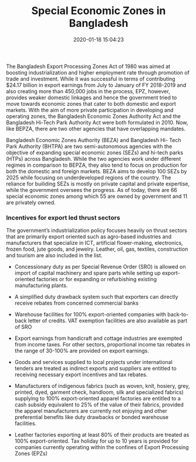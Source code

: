 ﻿---
title:  "Special Economic Zones in Bangladesh"
date:   2020-01-18 15:04:23
categories: [Business]
tags: [Business]
image: https://page.hassan.com.bd/assets/img/5.jpg
---

The Bangladesh Export Processing Zones Act of
1980 was aimed at boosting industrialization and
higher employment rate through promotion of
trade and investment. While it was successful in
terms of contributing $24.17 billion in export
earnings from July to January of FY 2018-2019
and also creating more than 450,000 jobs in the
process, EPZ, however, provides weaker
domestic linkages and hence the government 
tried to move towards economic zones that cater
to both domestic and export markets. With the
aim of more private participation in developing
and operating zones, the Bangladesh Economic
Zones Authority Act and the Bangladesh Hi-Tech
Park Authority Act were both formulated in 2010. Now, like BEPZA, there are two other
agencies that have overlapping mandates. 

Bangladesh Economic Zones Authority (BEZA)
and Bangladesh Hi- Tech Park Authority (BHTPA)
are two semi-autonomous agencies with the
objective of expanding special economic zones
(SEZs) and hi-tech parks (HTPs) across
Bangladesh. While the two agencies work under
different regimes in comparison to BEPZA, they
also tend to focus on production for both the
domestic and foreign markets.
BEZA aims to develop 100 SEZs by 2025 while
focusing on underdeveloped regions of the
country. The reliance for builiding SEZs is mostly
on private capital and private expertise, while
the government oversees the progress. As of
today, there are 66 special economic zones
among which 55 are owned by government and 11 are privately owned. 

### Incentives for export led thrust sectors

The government’s industrialization policy focuses heavily on thrust sectors that are
primarily export oriented such as agro-based industries and manufacturers that specialize
in ICT, artificial flower-making, electronics, frozen food, jute goods, and jewelry. Leather,
oil, gas, textiles, construction and tourism are also included in the list. 

- Concessionary duty as per Special Revenue Order (SRO) is allowed on import
of capital machinery and spare parts while setting up export-oriented factories
or for expanding or refurbishing existing manufacturing plants.

- A simplified duty drawback system such that exporters can directly receive
rebates from concerned commercial banks

- Warehouse facilities for 100% export-oriented companies with back-to-back
letter of credits. VAT exemption facilities are also available as part of SRO

- Export earnings from handicraft and cottage industries are exempted from
income taxes. For other sectors, proportional income tax rebates in the range
of 30-100% are provided on export earnings. 

- Goods and services supplied to local projects under international tenders are
treated as indirect exports and suppliers are entitled to receiving necessary
export incentives and tax rebates.

- Manufacturers of indigenous fabrics (such as woven, knit, hosiery, grey,
printed, dyed, garment check, handloom, silk and specialized fabrics) supplying
to 100% export-oriented apparel factories are entitled to a cash subsidy
equivalent to 25% of the value of their fabrics, provided the apparel
manufacturers are currently not enjoying and other preferential benefits like
duty drawbacks or bonded warehouse facilities.

- Leather factories exporting at least 80% of their products are treated as 100%
export-oriented. Tax holiday for up to 10 years is provided for companies
currently operating within the confines of Export Processing Zones (EPZs)